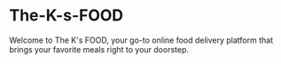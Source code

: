 # The-K-s-FOOD
Welcome to The K's FOOD, your go-to online food delivery platform that brings your favorite meals right to your doorstep.
